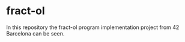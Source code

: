 # fract-ol
In this repository the fract-ol program implementation project from 42 Barcelona can be seen. 
